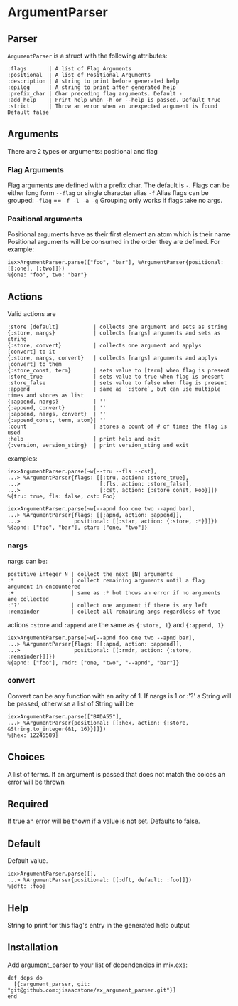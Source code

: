 # ArgumentParser

## Parser ##

`ArgumentParser` is a struct with the following attributes:

    :flags       | A list of Flag Arguments
    :positional  | A list of Positional Arguments
    :description | A string to print before generated help
    :epilog      | A string to print after generated help
    :prefix_char | Char preceding flag arguments. Default -
    :add_help    | Print help when -h or --help is passed. Default true
    :strict      | Throw an error when an unexpected argument is found Default false

## Arguments ##

There are 2 types or arguments: positional and flag

### Flag Arguments ###

Flag arguments are defined with a prefix char. The default is `-`.
Flags can be either long form `--flag` or single character alias `-f`
Alias flags can be grouped: `-flag` == `-f -l -a -g`
Grouping only works if flags take no args.

### Positional arguments ###

Positional arguments have as their first element an atom which is their name
Positional arguments will be consumed in the order they are defined.
For example:

    iex>ArgumentParser.parse(["foo", "bar"], %ArgumentParser{positional: [[:one], [:two]]})
    %{one: "foo", two: "bar"}

## Actions ##

Valid actions are

    :store [default]           | collects one argument and sets as string
    {:store, nargs}            | collects [nargs] arguments and sets as string
    {:store, convert}          | collects one argument and applys [convert] to it
    {:store, nargs, convert}   | collects [nargs] arguments and applys [convert] to them
    {:store_const, term}       | sets value to [term] when flag is present
    :store_true                | sets value to true when flag is present
    :store_false               | sets value to false when flag is present
    :append                    | same as `:store`, but can use multiple times and stores as list
    {:append, nargs}           | ''
    {:append, convert}         | ''
    {:append, nargs, convert}  | ''
    {:append_const, term, atom}| ''
    :count                     | stores a count of # of times the flag is used
    :help                      | print help and exit
    {:version, version_sting}  | print version_sting and exit      

examples:

    iex>ArgumentParser.parse(~w[--tru --fls --cst],
    ...> %ArgumentParser{flags: [[:tru, action: :store_true],
    ...>                         [:fls, action: :store_false],
    ...>                         [:cst, action: {:store_const, Foo}]])
    %{tru: true, fls: false, cst: Foo}

    iex>ArgumentParser.parse(~w[--apnd foo one two --apnd bar],
    ...> %ArgumentParser{flags: [[:apnd, action: :append]],
    ...>                 positional: [[:star, action: {:store, :*}]]})
    %{apnd: ["foo", "bar"], star: ["one, "two"]}

### nargs ###

nargs can be:

    postitive integer N | collect the next [N] arguments
    :*                  | collect remaining arguments until a flag argument in encountered
    :+                  | same as :* but thows an error if no arguments are collected
    :'?'                | collect one argument if there is any left
    :remainder          | collect all remaining args regardless of type

actions `:store` and `:append` are the same as `{:store, 1}` and `{:append, 1}`

    iex>ArgumentParser.parse(~w[--apnd foo one two --apnd bar],
    ...> %ArgumentParser{flags: [[:apnd, action: :append]],
    ...>                 positional: [[:rmdr, action: {:store, :remainder}]]})
    %{apnd: ["foo"], rmdr: ["one, "two", "--apnd", "bar"]}

### convert ###

Convert can be any function with an arity of 1.
If nargs is 1 or :'?' a String will be passed, otherwise a list of String will be

    iex>ArgumentParser.parse(["BADA55"],
    ...> %ArgumentParser{positional: [[:hex, action: {:store, &String.to_integer(&1, 16)}]]})
    %{hex: 12245589}

## Choices ##

A list of terms. If an argument is passed that does not match the coices an error will be thrown

## Required ##

If true an error will be thown if a value is not set. Defaults to false.

## Default ##

Default value.

    iex>ArgumentParser.parse([],
    ...> %ArgumentParser{positional: [[:dft, default: :foo]]})
    %{dft: :foo}

## Help ##

String to print for this flag's entry in the generated help output

## Installation ##

Add argument_parser to your list of dependencies in mix.exs:

    def deps do
      [{:argument_parser, git: "git@github.com:jisaacstone/ex_argument_parser.git"}]
    end

